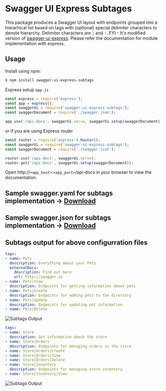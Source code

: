 # Swagger UI Express Subtages

This package produces a Swagger UI layout with endpoints grouped into a hierarhical list based on tags with
(optional) special delimiter characters to denote hierarchy. Delimiter characters are `|` and `:`. FYI - It's modified version of [swagger-ui-express](https://www.npmjs.com/package/swagger-ui-express). Please refer the documentation for module implementation with express.


## Usage

Install using npm:

```bash
$ npm install swagger-ui-express-subtags
```

Express setup `app.js`
```javascript
const express = require('express');
const app = express();
const swaggerUi = require('swagger-ui-express-subtags');
const swaggerDocument = require('./swagger.json');

app.use('/api-docs', swaggerUi.serve, swaggerUi.setup(swaggerDocument));
```

or if you are using Express router

```javascript
const router = require('express').Router();
const swaggerUi = require('swagger-ui-express-subtags');
const swaggerDocument = require('./swagger.json');

router.use('/api-docs', swaggerUi.serve);
router.get('/api-docs', swaggerUi.setup(swaggerDocument));
```

Open http://`<app_host>`:`<app_port>`/api-docs in your browser to view the documentation.

## Sample swagger.yaml for subtags implementation -> [Download](https://github.com/prabha-coder/swagger-ui-express-subtags/blob/main/swagger.yaml)

## Sample swagger.json for subtags implementation -> [Download](https://github.com/prabha-coder/swagger-ui-express-subtags/blob/main/swagger.json)

## Subtags output for above configurration files

```yaml
tags:
- name: Pets
  description: Everything about your Pets
  externalDocs:
    description: Find out more
    url: http://swagger.io
- name: Pets|View
  description: Endpoints for getting information about pets
- name: Pets|Create
  description: Endpoints for adding pets to the directory
- name: Pets|Update
  description: Endpoints for updating pet information
- name: Pets|Delete

```

![Subtags Output](https://github.com/prabha-coder/swagger-ui-express-subtags/blob/main/assets/Pet_tags_and_subtags_output.png?raw=true)

```yaml
tags:
- name: Store
  description: Get information about the store
- name: Store|Orders
  description: Endpoints for managing orders in the store
- name: Store|Orders|Create
- name: Store|Orders|View
- name: Store|Orders|Delete
- name: Store|Inventory
  description: Endpoints for managing store inventory
- name: Store|Inventory|View

```

![Subtags Output](https://github.com/prabha-coder/swagger-ui-express-subtags/blob/main/assets/Store_three_tree_view.png?raw=true)